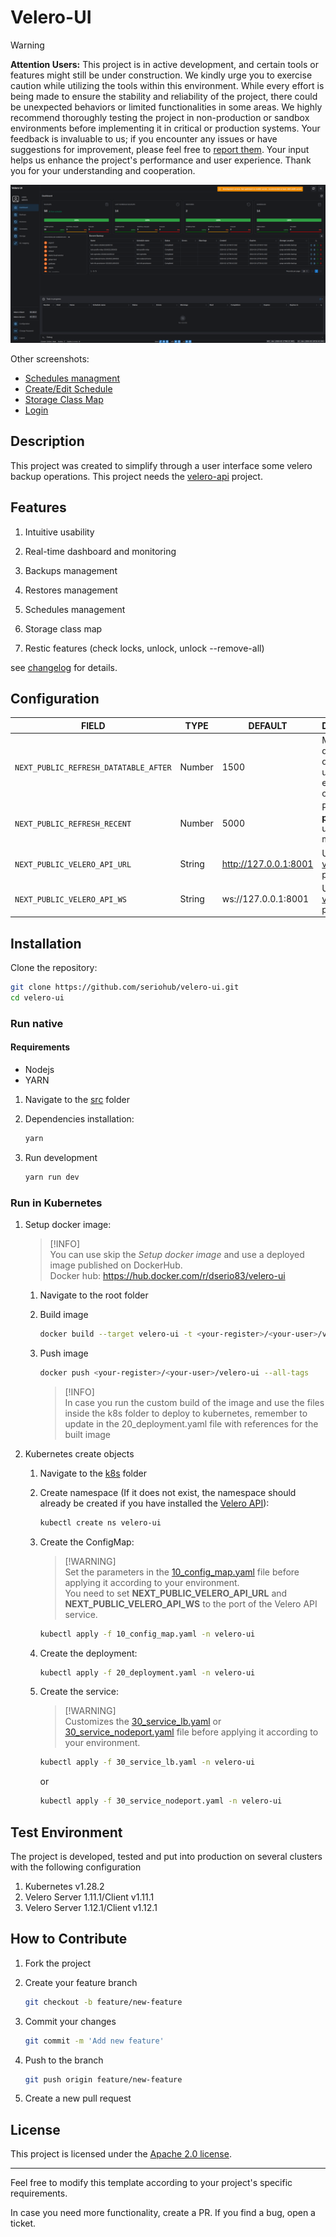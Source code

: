 # Velero-UI

> [!WARNING]  
**Attention Users:** This project is in active development, and certain tools or features might still be under construction. We kindly urge you to exercise caution while utilizing the tools within this environment. While every effort is being made to ensure the stability and reliability of the project, there could be unexpected behaviors or limited functionalities in some areas.
We highly recommend thoroughly testing the project in non-production or sandbox environments before implementing it in critical or production systems. Your feedback is invaluable to us; if you encounter any issues or have suggestions for improvement, please feel free to [report them](https://github.com/seriohub/velero-ui/issues). Your input helps us enhance the project's performance and user experience.
Thank you for your understanding and cooperation.

![alt text](/screenshots/dashboard.png)

Other screenshots:

* [Schedules managment](/screenshots/schedules.png)
* [Create/Edit Schedule](/screenshots/create_schedule.png)
* [Storage Class Map](/screenshots/storage_class_map.png)
* [Login](/screenshots/login.png)

## Description

This project was created to simplify through a user interface some velero backup operations. This project needs the [velero-api](https://github.com/seriohub/velero-api) project.

## Features

  1. Intuitive usability

  2. Real-time dashboard and monitoring

  3. Backups management

  4. Restores management

  5. Schedules management

  6. Storage class map

  7. Restic features (check locks, unlock, unlock --remove-all)

  see [changelog](CHANGELOG) for details.

## Configuration

| FIELD                                 | TYPE   | DEFAULT                   | DESCRIPTION                                                              |
|---------------------------------------|--------|---------------------------|--------------------------------------------------------------------------|
| `NEXT_PUBLIC_REFRESH_DATATABLE_AFTER` | Number | 1500                      | Milliseconds delay for datatable update after each operation.            |
| `NEXT_PUBLIC_REFRESH_RECENT`          | Number | 5000                      | Polling **task in progress** updates in milliseconds.                    |
| `NEXT_PUBLIC_VELERO_API_URL`          | String | <http://127.0.0.1:8001>   | Url to http [velero-api](https://github.com/seriohub/velero-api) project |
| `NEXT_PUBLIC_VELERO_API_WS`           | String | ws://127.0.0.1:8001       | Url to ws [velero-api](https://github.com/seriohub/velero-api) project   |

## Installation

Clone the repository:

  ``` bash
  git clone https://github.com/seriohub/velero-ui.git
  cd velero-ui
  ```

### Run native

#### Requirements

* Nodejs
* YARN

1. Navigate to the [src](src) folder

2. Dependencies installation:

    ``` bash
    yarn
    ```

3. Run development

    ``` bash
    yarn run dev
    ```

### Run in Kubernetes

1. Setup docker image:

    >   [!INFO]  
    You can use skip the *Setup docker image* and use a deployed image published on DockerHub.</br>
    Docker hub: <https://hub.docker.com/r/dserio83/velero-ui>

   1. Navigate to the root folder
   2. Build image

      ``` bash
      docker build --target velero-ui -t <your-register>/<your-user>/velero-ui:<tag> -f ./docker/Dockerfile .
      ```

   3. Push image

        ``` bash
        docker push <your-register>/<your-user>/velero-ui --all-tags
        ```

      >   [!INFO]  
      In case you run the custom build of the image and use the files inside the k8s folder to deploy to kubernetes, remember to update in the 20_deployment.yaml file with references for the built image

2. Kubernetes create objects

   1. Navigate to the [k8s](k8s) folder

   2. Create namespace (If it does not exist, the namespace should already be created if you have installed the [Velero API](https://github.com/seriohub/velero-api)):

      ``` bash
      kubectl create ns velero-ui
      ```

   3. Create the ConfigMap:

      >   [!WARNING]  
      Set the parameters in the [10_config_map.yaml](k8s/10_config_map.yaml) file before applying it according to your environment.</br>
      You need to set **NEXT_PUBLIC_VELERO_API_URL** and **NEXT_PUBLIC_VELERO_API_WS** to the port of the Velero API service.

      ``` bash
      kubectl apply -f 10_config_map.yaml -n velero-ui
      ```

   4. Create the deployment:

      ``` bash
      kubectl apply -f 20_deployment.yaml -n velero-ui
      ```

   5. Create the service:

      >   [!WARNING]  
      Customizes the [30_service_lb.yaml](k8s/30_service_lb.yaml) or [30_service_nodeport.yaml](k8s/30_service_nodeport.yaml) file before applying it according to your environment.

      ``` bash
      kubectl apply -f 30_service_lb.yaml -n velero-ui
      ```

      or

      ``` bash
      kubectl apply -f 30_service_nodeport.yaml -n velero-ui
      ```

## Test Environment

The project is developed, tested and put into production on several clusters with the following configuration

1. Kubernetes v1.28.2
2. Velero Server 1.11.1/Client v1.11.1
3. Velero Server 1.12.1/Client v1.12.1

## How to Contribute

1. Fork the project
2. Create your feature branch

    ``` bash
    git checkout -b feature/new-feature
    ```

3. Commit your changes

    ``` bash
   git commit -m 'Add new feature'
   ```

4. Push to the branch

    ``` bash
   git push origin feature/new-feature
   ```

5. Create a new pull request

## License

This project is licensed under the [Apache 2.0 license](LICENSE).

---

Feel free to modify this template according to your project's specific requirements.

In case you need more functionality, create a PR. If you find a bug, open a ticket.
